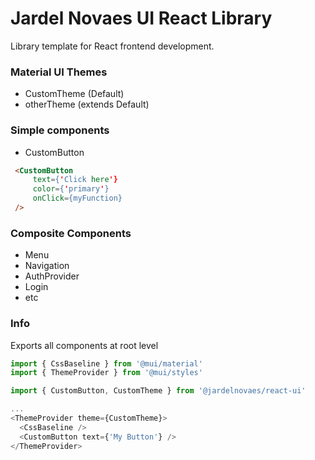 # Jardel Novaes UI React Library
Library template for React frontend development.

### Material UI Themes
* CustomTheme (Default)
* otherTheme (extends Default)

### Simple components

* CustomButton
```html
 <CustomButton
     text={'Click here'}
     color={'primary'}
     onClick={myFunction}
 />
```

### Composite Components
* Menu
* Navigation
* AuthProvider
* Login
* etc


### Info
Exports all components at root level

```ts
import { CssBaseline } from '@mui/material'
import { ThemeProvider } from '@mui/styles'

import { CustomButton, CustomTheme } from '@jardelnovaes/react-ui'

...
<ThemeProvider theme={CustomTheme}>
  <CssBaseline />
  <CustomButton text={'My Button'} />
</ThemeProvider>
```